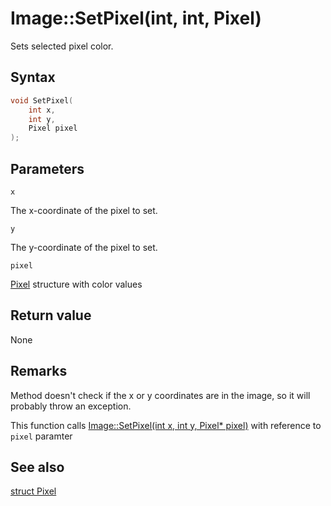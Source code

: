 # Image::SetPixel(int, int, Pixel)

Sets selected pixel color.

## Syntax

```cpp
void SetPixel(
    int x,
    int y,
    Pixel pixel
);
```

## Parameters

`x`

The x-coordinate of the pixel to set.

`y`

The y-coordinate of the pixel to set.

`pixel`

[Pixel](./struct_Pixel.md) structure with color values

## Return value

None

## Remarks

Method doesn't check if the x or y coordinates are in the image, so it will probably throw an exception.

This function calls [Image::SetPixel(int x, int y, Pixel* pixel)](./class_Image_SetPixel(int,%20int,%20PixelPtr).md) with reference to `pixel` paramter

## See also

[struct Pixel](./struct_Pixel.md)
